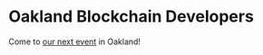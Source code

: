 # Oakland Blockchain Developers

Come to [our next event](https://www.meetup.com/Oakland-Blockchain-Developers-Meetup) in Oakland!
